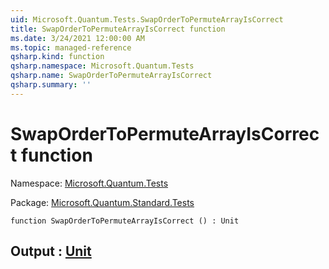 ```yaml
---
uid: Microsoft.Quantum.Tests.SwapOrderToPermuteArrayIsCorrect
title: SwapOrderToPermuteArrayIsCorrect function
ms.date: 3/24/2021 12:00:00 AM
ms.topic: managed-reference
qsharp.kind: function
qsharp.namespace: Microsoft.Quantum.Tests
qsharp.name: SwapOrderToPermuteArrayIsCorrect
qsharp.summary: ''
---
```


# SwapOrderToPermuteArrayIsCorrect function

Namespace: [Microsoft.Quantum.Tests](xref:Microsoft.Quantum.Tests)

Package: [Microsoft.Quantum.Standard.Tests](https://nuget.org/packages/Microsoft.Quantum.Standard.Tests)




```qsharp
function SwapOrderToPermuteArrayIsCorrect () : Unit
```


## Output : [Unit](xref:microsoft.quantum.lang-ref.unit)

